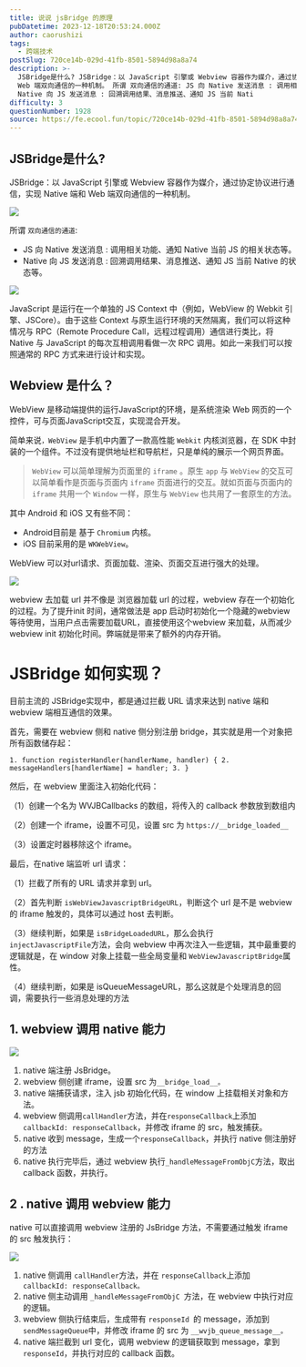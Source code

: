 ```yaml
---
title: 说说 jsBridge 的原理
pubDatetime: 2023-12-18T20:53:24.000Z
author: caorushizi
tags:
  - 跨端技术
postSlug: 720ce14b-029d-41fb-8501-5894d98a8a74
description: >-
  JSBridge是什么? JSBridge：以 JavaScript 引擎或 Webview 容器作为媒介，通过协定协议进行通信，实现 Native 端和
  Web 端双向通信的一种机制。 所谓 双向通信的通道: JS 向 Native 发送消息 : 调用相关功能、通知 Native 当前 JS 的相关状态等。
  Native 向 JS 发送消息 : 回溯调用结果、消息推送、通知 JS 当前 Nati
difficulty: 3
questionNumber: 1928
source: https://fe.ecool.fun/topic/720ce14b-029d-41fb-8501-5894d98a8a74
---
```


## JSBridge是什么?

JSBridge：以 JavaScript 引擎或 Webview 容器作为媒介，通过协定协议进行通信，实现 Native 端和 Web 端双向通信的一种机制。

![](https://static.ecool.fun//article/791ae46a-606e-4171-b6ad-535e7ef01058.png)

所谓 `双向通信的通道`:

- JS 向 Native 发送消息 : 调用相关功能、通知 Native 当前 JS 的相关状态等。
- Native 向 JS 发送消息 : 回溯调用结果、消息推送、通知 JS 当前 Native 的状态等。

![](https://static.ecool.fun//article/6b088e68-2151-405b-805d-add00abb4b1b.png)

JavaScript 是运行在一个单独的 JS Context 中（例如，WebView 的 Webkit 引擎、JSCore）。由于这些 Context 与原生运行环境的天然隔离，我们可以将这种情况与 RPC（Remote Procedure Call，远程过程调用）通信进行类比，将 Native 与 JavaScript 的每次互相调用看做一次 RPC 调用。如此一来我们可以按照通常的 RPC 方式来进行设计和实现。

## Webview 是什么？

WebView 是移动端提供的运行JavaScript的环境，是系统渲染 Web 网页的一个控件，可与页面JavaScript交互，实现混合开发。

简单来说`，WebView` 是手机中内置了一款高性能 `Webkit` 内核浏览器，在 SDK 中封装的一个组件。不过没有提供地址栏和导航栏，只是单纯的展示一个网页界面。

> `WebView` 可以简单理解为页面里的 `iframe` 。原生 `app` 与 `WebView` 的交互可以简单看作是页面与页面内 `iframe` 页面进行的交互。就如页面与页面内的 `iframe` 共用一个 `Window` 一样，原生与 `WebView` 也共用了一套原生的方法。

其中 Android 和 iOS 又有些不同：

- Android目前是 基于 `Chromium` 内核。
- iOS 目前采用的是 `WKWebView`。

WebView 可以对url请求、页面加载、渲染、页面交互进行强大的处理。

![](https://static.ecool.fun//article/ea89dc1e-be83-4845-8a50-b5639ed37e53.png)

webview 去加载 url 并不像是 浏览器加载 url 的过程，webview 存在一个初始化的过程。为了提升init 时间，通常做法是 app 启动时初始化一个隐藏的webview等待使用，当用户点击需要加载URL，直接使用这个webview 来加载，从而减少webview init 初始化时间。弊端就是带来了额外的内存开销。

# JSBridge 如何实现？

目前主流的 JSBridge实现中，都是通过拦截 URL 请求来达到 native 端和 webview 端相互通信的效果。

首先，需要在 webview 侧和 native 侧分别注册 bridge，其实就是用一个对象把所有函数储存起：

`1. function registerHandler(handlerName, handler) {
2. messageHandlers[handlerName] = handler;
3. }
`

然后，在 webview 里面注入初始化代码：

（1）创建一个名为 WVJBCallbacks 的数组，将传入的 callback 参数放到数组内

（2）创建一个 iframe，设置不可见，设置 src 为 `https://__bridge_loaded__`

（3）设置定时器移除这个 iframe。

最后，在native 端监听 url 请求：

（1）拦截了所有的 URL 请求并拿到 url。

（2）首先判断 `isWebViewJavascriptBridgeURL`，判断这个 url 是不是 webview 的 iframe 触发的，具体可以通过 host 去判断。

（3）继续判断，如果是 `isBridgeLoadedURL`，那么会执行 `injectJavascriptFile`方法，会向 webview 中再次注入一些逻辑，其中最重要的逻辑就是，在 window 对象上挂载一些全局变量和 `WebViewJavascriptBridge`属性。

（4）继续判断，如果是 isQueueMessageURL，那么这就是个处理消息的回调，需要执行一些消息处理的方法

## 1\. webview 调用 native 能力

![](https://static.ecool.fun//article/8b269897-4791-4a2b-b3ba-7c0609a0788f.png)

1. native 端注册 JsBridge。
2. webview 侧创建 iframe，设置 src 为`__bridge_load__。`
3. native 端捕获请求，注入 jsb 初始化代码，在 window 上挂载相关对象和方法。
4. webview 侧调用`callHandler`方法，并在`responseCallback`上添加`callbackId: responseCallback`，并修改 iframe 的 src，触发捕获。
5. native 收到 message，生成一个`responseCallback`，并执行 native 侧注册好的方法
6. native 执行完毕后，通过 webview 执行`_handleMessageFromObjC`方法，取出 callback 函数，并执行。

## 2 . native 调用 webview 能力

native 可以直接调用 webview 注册的 JsBridge 方法，不需要通过触发 iframe 的 src 触发执行：

![](https://static.ecool.fun//article/a513b60b-f948-480b-956c-0ed3d4803a30.png)

1. native 侧调用 `callHandler`方法，并在 `responseCallback`上添加 `callbackId: responseCallback。`
2. native 侧主动调用 `_handleMessageFromObjC `方法，在 webview 中执行对应的逻辑。
3. webview 侧执行结束后，生成带有 `responseId `的 message，添加到 `sendMessageQueue`中，并修改 iframe 的 src 为 `__wvjb_queue_message__。`
4. native 端拦截到 url 变化，调用 webview 的逻辑获取到 message，拿到 `responseId`，并执行对应的 callback 函数。
